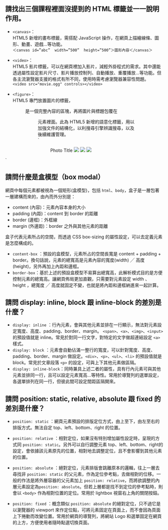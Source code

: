 ## 請找出三個課程裡面沒提到的 HTML 標籤並一一說明作用。
- `<canvas>`：  
HTML5 新增的畫布標籤，需搭配 JavaScript 操作，在網頁上描繪線條、圖形、動畫、遊戲…等功能。  
`＜canvas id=”abc”  width=”500”  height=”500”＞圖形內容＜/canvas＞`  

- `<video>`：  
HTML5 影片標籤，可以在網頁裡加入影片，減輕外掛程式的需求。其中還能透過屬性設定影片尺寸、影片播放控制列、自動播放、重覆播放…等功能。但各主流瀏覽器支援的格式有所不同，使用時需考慮瀏覽器兼容性問題。
`<video src="movie.ogg" controls></video>`  

- `<figure>`：  
HTML5 專門放置圖片的標籤， <figure> 是一個完整內容的區塊，再將圖片與標題包覆在 <figure> 元素裡面。此為 HTML5 新增的語意化標籤，用以加強文件的結構化，以利搜尋引擎辨識搜尋，以及後續維護管理。  
`<figure>
    <figcaption>Photo Title</fugcaption>
    <img src="images/pic1.jpg" />
    <img src="images/pic2.jpg" />
    <img src="images/pic3.jpg" />
</figure>`

## 請問什麼是盒模型（box modal）
網頁中每個元素都被視為一個矩形(盒模型)，包括 `html`、`body`，盒子是一層包著一層建構而來的，由內而外分別是：
- content (內容)：元素內容本身的大小
- padding (內距)：content 到 border 的距離
- border (邊框)：外框線
- margin (外邊距)：border 之外與其他元素的距離

盒子代表元素所占的空間，而透過 CSS box-sizing 的屬性設定，可以去定義元素是怎麼構成的。
- `content-box` ：預設的盒模型，元素所占的空間長寬是 content + padding + border。換句話說，元素的總寬高是元素內容的寬度(width) ╱ 高度(height)，另外再加上內距和邊框。
- `border-box`：基於上述的預設盒模型不易算出總寬高，此解析模式目的是方便控制元素的總寬高。讓網頁佈局更加直觀，只需要對元素設定 width 、 height ，總寬度 ╱ 高度就固定不變，也就是將內距和邊框納進來一起計算。

## 請問 display: inline, block 跟 inline-block 的差別是什麼？
- `display: inline` ：行內元素，會與其他元素並排在一行顯示，無法對元素設定寬度、高度、padding、border、margin。 `<span>`、`<a>`、`<img>`、`<input>` 的預設值就是 inline。常見於對同一行文字，對特定的文字做超連結設定 `<a>` 樣式。
- `display: block` ：元素會自動佔滿一整行的寬度，可以針對寬度、高度、padding、border、margin 做設定。`<div>`、`<p>`、`<ul>`、`<li>` 的預設值就是 block。常見於文章段落 `<p>` 的設定，可與上下其他元素做區隔。
- `display: inline-block`：同時兼具上述二者的屬性，具有行內元素可與其他元素並排同一行，且可以設定元素寬高…等特性。常用於導覽列的選單設定，各選單排列在同一行，但彼此間可設定間距區隔開來。

## 請問 position: static, relative, absolute 跟 fixed 的差別是什麼？
- `position: static` ：網頁元素預設的排版定位方式，由上至下，由左至右的排版方式。無法自定 top、left、bottom、right 的位置。
- `position: relative` ：相對定位，如果沒有特別增加屬性設定時，呈現的方式同 `position: static`。另外可以自行調整元素 top、left、bottom、right的設定，會依據該元素原先的位置，相對地去調整定位，且不會影響到其他元素的位置。
- `position: absolute` ：絕對定位，元素排版會跳離原本的邏輯，往上一層去尋找非 `position: static` 的父元素，作為定位參考點，去做相對的位移。一般的作法是將外層容器的父元素加上 `position: relative`，而將欲調整的內層元素設定為`position: absolute`。但若上層都是找不到定位的參考點時，則會以 `<body>` 作為相對位置的定位。常用於 lightbox 視窗右上角的關閉按鈕。

- `position: fixed` ：概念類似 `position: absolute` 的絕對定位，只不過它是以瀏覽器的 viewport 來作定位點，可將元素固定在頁面上，而不會因為頁面上下捲動而改變位置。常用於網頁的導覽列，將網站 Logo 和選單固定在網頁的上方，方便使用者隨時點選切換頁面。
